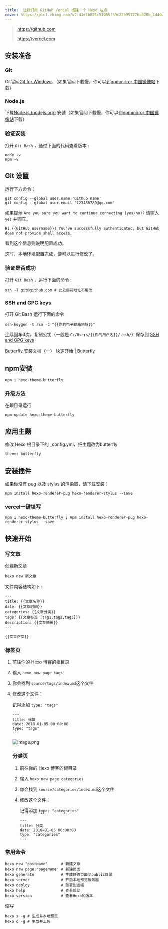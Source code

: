 ```yaml
---
title:  让我们用 GitHub Vercel 搭建一个 Hexo 站点
cover: https://pic1.zhimg.com/v2-41e1b825c51055f39c22b95777bc620b_1440w.jpg?source=172ae18b
---
```

> https://github.com
>
> https://vercel.com

## 安装准备

### Git

Git官网[Git for Windows](https://gitforwindows.org/) （如果官网下载慢，你可以到[npmmirror 中国镜像站](https://npmmirror.com/)下载）

### Node.js

下载[Node.js (nodejs.org)](https://nodejs.org/en/) 安装（如果官网下载慢，你可以到[npmmirror 中国镜像站](https://npmmirror.com/)下载）

### 验证安装

打开 `Git Bash` ，通过下面的代码查看版本 :

```
node -v
npm -v
```

## Git 设置

运行下方命令：

```
git config --global user.name 'Github name'
git config --global user.email '123456789@qq.com'
```

如果提示 `Are you sure you want to continue connecting (yes/no)?` 请输入 `yes` 并回车。

```
Hi {{GitHub username}}! You've successfully authenticated, but GitHub does not provide shell access.
```

看到这个信息则说明配置成功。

这时，本地环境配置完成，便可以进行修改了。

### 验证是否成功

打开 `Git Bash` ，运行下面的命令 :

```
ssh -T git@github.com # 此处邮箱地址不用改
```

### SSH and GPG keys

打开 Git Bash 运行下面的命令

```
ssh-keygen -t rsa -C "{{你的电子邮箱地址}}"
```

连续回车3次，复制公钥（一般是 `C:/Users/{{你的用户名}}/.ssh/`）保存到 [SSH and GPG keys](https://github.com/settings/keys)

[Butterfly 安装文档（一） 快速开始 | Butterfly](https://butterfly.js.org/posts/21cfbf15/)

## npm安装

```
npm i hexo-theme-butterfly
```

### 升级方法

在跟目录运行

```
npm update hexo-theme-butterfly
```

## 应用主题

修改 Hexo 根目录下的 _config.yml，把主题改为butterfly

```
theme: butterfly
```

## 安装插件

如果你没有 pug 以及 stylus 的渲染器，请下载安装：

```
npm install hexo-renderer-pug hexo-renderer-stylus --save
```

### vercel一键填写

```
npm i hexo-theme-butterfly ; npm install hexo-renderer-pug hexo-renderer-stylus --save
```

## 快速开始

### 写文章

创建新文章

```
hexo new 新文章
```

文件内容结构如下 :

```
---
title: {{文章名称}}
date: {{文章时间}}
categories: {{文章分类}}
tags: {{文章标签 [tag1,tag2,tag3]}}
description: {{文章摘要}}
---

{{文章正文}}
```

### 标签页

1. 前往你的 Hexo 博客的根目录
2. 输入 `hexo new page tags`
3. 你会找到 `source/tags/index.md`这个文件
4. 修改这个文件：

   记得添加 `type: "tags"`

   ```
   ---
   title: 标籤
   date: 2018-01-05 00:00:00
   type: "tags"
   ---

   ```

   ![image.png](https://api.onedrive.com/v1.0/shares/s!AsXA7AXl0Opo2UhLxYvOo3oFo0k-/root/content)

   ### 分类页


   1. 前往你的 Hexo 博客的根目录
   2. 输入 `hexo new page categories`
   3. 你会找到 `source/categories/index.md`这个文件
   4. 修改这个文件：

      记得添加 `type: "categories"`

      ```
      ---
      title: 分类
      date: 2018-01-05 00:00:00
      type: "categories"
      ---
      ```

### 常用命令

```
hexo new "postName"      # 新建文章
hexo new page "pageName" # 新建页面
hexo generate            # 生成静态页面至public目录
hexo server              # 开启本地预览服务器
hexo deploy              # 部署到远端
hexo help                # 查看帮助
hexo version             # 查看Hexo的版本
```

缩写

```
hexo s -g # 生成并本地预览
hexo d -g # 生成并上传
```
